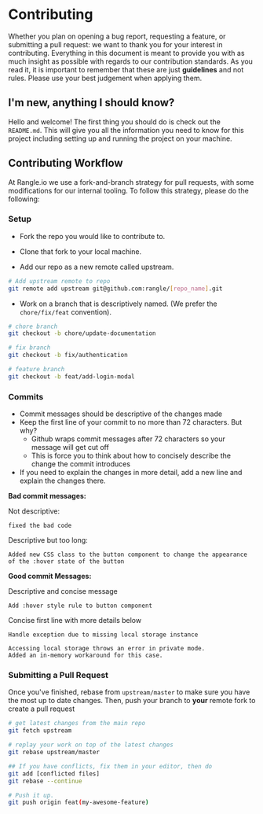 # Contributing

Whether you plan on opening a bug report, requesting a feature, or submitting a pull request: we want to thank you for your interest in contributing. Everything in this document is meant to provide you with as much insight as possible with regards to our contribution standards. As you read it, it is important to remember that these are just **guidelines** and not rules. Please use your best judgement when applying them.

## I'm new, anything I should know?

Hello and welcome! The first thing you should do is check out the `README.md`. This will give you all the information you need to know for this project including setting up and running the project on your machine.

## Contributing Workflow
At Rangle.io we use a fork-and-branch strategy for pull requests, with some modifications for our internal tooling. To follow this strategy, please do the following:

### Setup

- Fork the repo you would like to contribute to.

- Clone that fork to your local machine.

- Add our repo as a new remote called upstream.

```bash
# Add upstream remote to repo
git remote add upstream git@github.com:rangle/[repo_name].git
```

- Work on a branch that is descriptively named. (We prefer the `chore/fix/feat` convention).

```bash
# chore branch
git checkout -b chore/update-documentation

# fix branch
git checkout -b fix/authentication

# feature branch
git checkout -b feat/add-login-modal
```
### Commits

- Commit messages should be descriptive of the changes made
- Keep the first line of your commit to no more than 72 characters. But why?
  - Github wraps commit messages after 72 characters so your message will get cut off
  - This is force you to think about how to concisely describe the change the commit introduces
- If you need to explain the changes in more detail, add a new line and explain the changes there.

**Bad commit messages:**<br/>

Not descriptive:
```
fixed the bad code
```

Descriptive but too long:
```
Added new CSS class to the button component to change the appearance of the :hover state of the button
```

**Good commit Messages:**<br/>

Descriptive and concise message
```
Add :hover style rule to button component
```

Concise first line with more details below
```
Handle exception due to missing local storage instance

Accessing local storage throws an error in private mode.
Added an in-memory workaround for this case.
```

### Submitting a Pull Request

Once you've finished, rebase from `upstream/master` to make sure you have the most up to date changes. Then, push your branch to **your** remote fork to create a pull request

```sh
# get latest changes from the main repo
git fetch upstream

# replay your work on top of the latest changes
git rebase upstream/master

## If you have conflicts, fix them in your editor, then do
git add [conflicted files]
git rebase --continue

# Push it up.
git push origin feat(my-awesome-feature)
```
